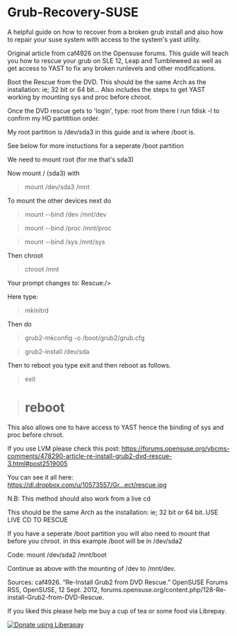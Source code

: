 # Grub-Recovery-SUSE
A helpful guide on how to recover from a broken grub install and also how to repair your suse system with access to the system's yast utility.

Original article from caf4926 on the Opensuse forums.  This guide will teach you how to rescue your grub on SLE 12, Leap and Tumbleweed as well as get access to YAST to fix any broken runlevels and other modifications.  

Boot the Rescue from the DVD. This should be the same Arch as the installation: ie; 32 bit or 64 bit...
Also includes the steps to get YAST working by mounting sys and proc before chroot.


Once the DVD rescue gets to 'login', type: root
from there I run fdisk -l to confirm my HD partitition order.

My root partition is /dev/sda3 in this guide and is where /boot is.

See below for more instuctions for a seperate /boot partition

We need to mount root (for me that's sda3)

Now mount / (sda3) with

> mount /dev/sda3 /mnt

To mount the other devices next do

>mount --bind /dev /mnt/dev

>mount --bind /proc /mnt/proc

>mount --bind /sys /mnt/sys

Then chroot

>chroot /mnt

Your prompt changes to: Rescue:/>

Here type: 

>mkinitrd

Then do

>grub2-mkconfig -o /boot/grub2/grub.cfg

>grub2-install /dev/sda

Then to reboot you type exit and then reboot as follows.

>exit

># reboot

This also allows one to have access to YAST hence the binding of sys and proc before chroot.

If you use LVM please check this post: https://forums.opensuse.org/vbcms-comments/478290-article-re-install-grub2-dvd-rescue-3.html#post2519005

You can see it all here: https://dl.dropbox.com/u/10573557/Gr...ect/rescue.jpg

N.B: This method should also work from a live cd

This should be the same Arch as the installation: ie; 32 bit or 64 bit..USE LIVE CD TO RESCUE

If you have a seperate /boot partition you will also need to mount that before you chroot.
in this example /boot will be in /dev/sda2

Code:
mount /dev/sda2 /mnt/boot

Continue as above with the mounting of /dev to /mnt/dev.


Sources: 
caf4926. “Re-Install Grub2 from DVD Rescue.” OpenSUSE Forums RSS, OpenSUSE, 12 Sept. 2012, forums.opensuse.org/content.php/128-Re-install-Grub2-from-DVD-Rescue.

If you liked this please help me buy a cup of tea or some food via Librepay.


<noscript><a href="https://liberapay.com/Mir/donate"><img alt="Donate using Liberapay" src="https://liberapay.com/assets/widgets/donate.svg"></a></noscript>
